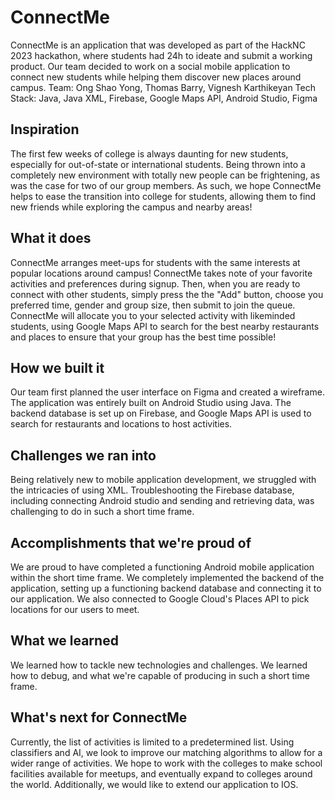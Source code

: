# ConnectMe
ConnectMe is an application that was developed as part of the HackNC 2023 hackathon, where students had 24h to ideate and submit a working product. Our team decided to work on a social mobile application to connect new students while helping them discover new places around campus.
Team: Ong Shao Yong, Thomas Barry, Vignesh Karthikeyan
Tech Stack: Java, Java XML, Firebase, Google Maps API, Android Studio, Figma

## Inspiration
The first few weeks of college is always daunting for new students, especially for out-of-state or international students. Being thrown into a completely new environment with totally new people can be frightening, as was the case for two of our group members. As such, we hope ConnectMe helps to ease the transition into college for students, allowing them to find new friends while exploring the campus and nearby areas!

## What it does
ConnectMe arranges meet-ups for students with the same interests at popular locations around campus! ConnectMe takes note of your favorite activities and preferences during signup. Then, when you are ready to connect with other students, simply press the the "Add" button, choose you preferred time, gender and group size, then submit to join the queue. ConnectMe will allocate you to your selected activity with likeminded students, using Google Maps API to search for the best nearby restaurants and places to ensure that your group has the best time possible!

## How we built it
Our team first planned the user interface on Figma and created a wireframe. The application was entirely built on Android Studio using Java. The backend database is set up on Firebase, and Google Maps API is used to search for restaurants and locations to host activities.

## Challenges we ran into
Being relatively new to mobile application development, we struggled with the intricacies of using XML. Troubleshooting the Firebase database, including connecting Android studio and sending and retrieving data, was challenging to do in such a short time frame.

## Accomplishments that we're proud of
We are proud to have completed a functioning Android mobile application within the short time frame. We completely implemented the backend of the application, setting up a functioning backend database and connecting it to our application. We also connected to Google Cloud's Places API to pick locations for our users to meet.

## What we learned
We learned how to tackle new technologies and challenges. We learned how to debug, and what we're capable of producing in such a short time frame.

## What's next for ConnectMe
Currently, the list of activities is limited to a predetermined list. Using classifiers and AI, we look to improve our matching algorithms to allow for a wider range of activities. We hope to work with the colleges to make school facilities available for meetups, and eventually expand to colleges around the world. Additionally, we would like to extend our application to IOS.

